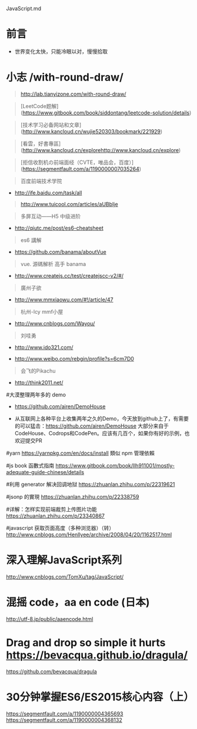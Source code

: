 

JavaScript.md

# 前言 #

- 世界变化太快，只能冷眼以对，慢慢拾取


# 小志 /with-round-draw/ 

> http://lab.tianyizone.com/with-round-draw/


> [LeetCode题解] (https://www.gitbook.com/book/siddontang/leetcode-solution/details)

> [技术学习必备网站和文章] (http://www.kancloud.cn/wujie520303/bookmark/221929)

> [看雲，好書專區] (http://www.kancloud.cn/explorehttp://www.kancloud.cn/explore)

> [拒信收割机の前端面经（CVTE，唯品会，百度）] (https://segmentfault.com/a/1190000007035264)


> 百度前端技术学院

- http://ife.baidu.com/task/all

> http://www.tuicool.com/articles/aUBbIje

> 多屏互动——H5 中级进阶

- http://qiutc.me/post/es6-cheatsheet

> es6 講解

- https://github.com/banama/aboutVue

> vue. 源碼解析 高手 banama

- http://www.createjs.cc/test/createjscc-v2/#/

> 廣州子欲

- http://www.mmxiaowu.com/#!/article/47

> 杭州-lcy mmf小屋

- http://www.cnblogs.com/Wayou/

> 刘哇勇

- http://www.ido321.com/

- http://www.weibo.com/rebgin/profile?s=6cm7D0

> 会飞的Pikachu

- http://think2011.net/


#大漠整理两年多的 demo

- https://github.com/airen/DemoHouse 

- 从互联网上各种平台上收集两年之久的Demo，今天放到github上了，有需要的可以猛击：https://github.com/airen/DemoHouse 大部分来自于CodeHouse、Codrops和CodePen。应该有几百个，如果你有好的示例，也欢迎提交PR

#yarn
https://yarnpkg.com/en/docs/install 
類似 npm 管理依賴

#js book 函數式指南
https://www.gitbook.com/book/llh911001/mostly-adequate-guide-chinese/details

#利用 generator 解决回调地狱
https://zhuanlan.zhihu.com/p/22319621

#jsonp 的實現
https://zhuanlan.zhihu.com/p/22338759

#详解：怎样实现前端裁剪上传图片功能
https://zhuanlan.zhihu.com/p/23340867

#javascript 获取页面高度（多种浏览器）（转）
http://www.cnblogs.com/Henllyee/archive/2008/04/20/1162517.html

# 深入理解JavaScript系列
http://www.cnblogs.com/TomXu/tag/JavaScript/

# 混摇 code，aa en code (日本)
http://utf-8.jp/public/aaencode.html

# Drag and drop so simple it hurts https://bevacqua.github.io/dragula/
https://github.com/bevacqua/dragula


# 30分钟掌握ES6/ES2015核心内容（上）
https://segmentfault.com/a/1190000004365693
https://segmentfault.com/a/1190000004368132




